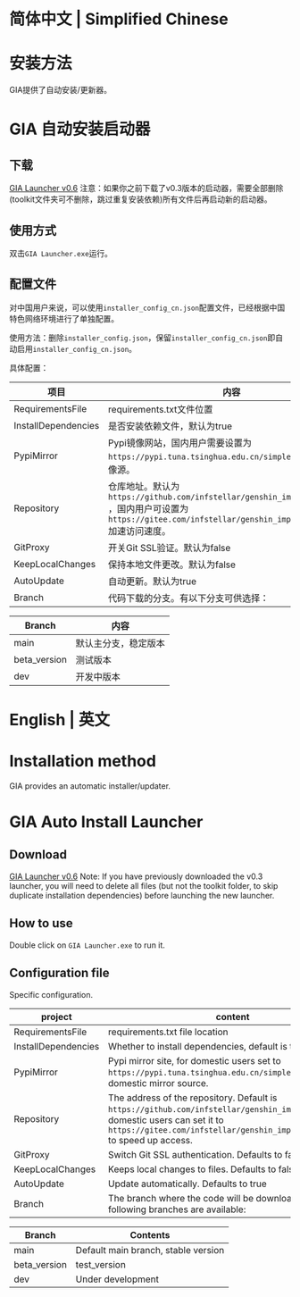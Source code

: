 # 简体中文 | Simplified Chinese

# 安装方法

GIA提供了自动安装/更新器。

# GIA 自动安装启动器

## 下载

[GIA Launcher v0.6](https://github.com/infstellar/genshin_impact_assistant/releases/download/v0.6.0-beta.542/GIA_Launcher_v0.6.0.7z)
注意：如果你之前下载了v0.3版本的启动器，需要全部删除(toolkit文件夹可不删除，跳过重复安装依赖)所有文件后再启动新的启动器。

## 使用方式

双击`GIA Launcher.exe`运行。

## 配置文件

对中国用户来说，可以使用`installer_config_cn.json`配置文件，已经根据中国特色网络环境进行了单独配置。

使用方法：删除`installer_config.json`，保留`installer_config_cn.json`即自动启用`installer_config_cn.json`。

具体配置：

| 项目                  | 内容                                    |
|---------------------|-----------------------------|
| RequirementsFile    | requirements.txt文件位置                  |
| InstallDependencies | 是否安装依赖文件，默认为true                      |
| PypiMirror          | Pypi镜像网站，国内用户需要设置为 `https://pypi.tuna.tsinghua.edu.cn/simple` 或其他国内镜像源。                  |
| Repository          | 仓库地址。默认为 `https://github.com/infstellar/genshin_impact_assistant` ，国内用户可设置为 `https://gitee.com/infstellar/genshin_impact_assistant` 加速访问速度。 |
| GitProxy            | 开关Git SSL验证。默认为false                  |
| KeepLocalChanges    | 保持本地文件更改。默认为false                     |
| AutoUpdate          | 自动更新。默认为true                          |
| Branch              | 代码下载的分支。有以下分支可供选择：                    |

| Branch       | 内容         |
|--------------|------------|
| main         | 默认主分支，稳定版本 |
| beta_version | 测试版本       |
| dev          | 开发中版本      |

# English | 英文

# Installation method

GIA provides an automatic installer/updater.

# GIA Auto Install Launcher

## Download

[GIA Launcher v0.6](https://github.com/infstellar/genshin_impact_assistant/releases/download/v0.6.0-beta.542/GIA_Launcher_v0.6.0.7z)
Note: If you have previously downloaded the v0.3 launcher, you will need to delete all files (but not the toolkit folder, to skip duplicate installation dependencies) before launching the new launcher.

## How to use

Double click on `GIA Launcher.exe` to run it.

## Configuration file

Specific configuration.

| project | content |
|---------------------|---------------------|
| RequirementsFile | requirements.txt file location |
| InstallDependencies | Whether to install dependencies, default is true |
| PypiMirror | Pypi mirror site, for domestic users set to `https://pypi.tuna.tsinghua.edu.cn/simple` or other domestic mirror source.    |
| Repository | The address of the repository. Default is `https://github.com/infstellar/genshin_impact_assistant`, domestic users can set it to `https://gitee.com/infstellar/genshin_impact_assistant` to speed up access. |
| GitProxy | Switch Git SSL authentication. Defaults to false |
| KeepLocalChanges | Keeps local changes to files. Defaults to false |
| AutoUpdate | Update automatically. Defaults to true |
| Branch | The branch where the code will be downloaded. The following branches are available: |

| Branch | Contents |
|--------------|------------|
| main | Default main branch, stable version |
| beta_version | test_version |
| dev | Under development |